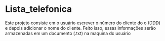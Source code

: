# Lista_telefonica
 Este projeto consiste em o usuário escrever o número do cliente do o (DDD) e depois adicionar o nome do cliente. Feito isso, essas informações serão armazenadas em um documento (.txt) na maquina do usuário
